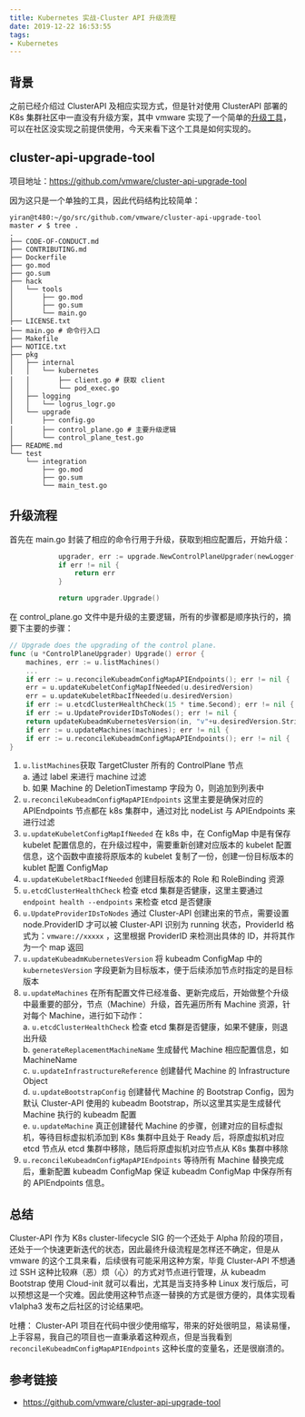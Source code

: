 ```yaml
---
title: Kubernetes 实战-Cluster API 升级流程
date: 2019-12-22 16:53:55
tags:
- Kubernetes
---
```


## 背景

之前已经介绍过 ClusterAPI 及相应实现方式，但是针对使用 ClusterAPI 部署的 K8s 集群社区中一直没有升级方案，其中 vmware 实现了一个简单的[升级工具](https://github.com/vmware/cluster-api-upgrade-tool)，可以在社区没实现之前提供使用，今天来看下这个工具是如何实现的。


## cluster-api-upgrade-tool

项目地址：https://github.com/vmware/cluster-api-upgrade-tool

因为这只是一个单独的工具，因此代码结构比较简单：

```shell
yiran@t480:~/go/src/github.com/vmware/cluster-api-upgrade-tool 
master ✔ $ tree .
.
├── CODE-OF-CONDUCT.md
├── CONTRIBUTING.md
├── Dockerfile
├── go.mod
├── go.sum
├── hack
│   └── tools
│       ├── go.mod
│       ├── go.sum
│       └── main.go
├── LICENSE.txt
├── main.go # 命令行入口
├── Makefile
├── NOTICE.txt
├── pkg
│   ├── internal
│   │   └── kubernetes
│   │       ├── client.go # 获取 client
│   │       └── pod_exec.go
│   ├── logging
│   │   └── logrus_logr.go
│   └── upgrade
│       ├── config.go 
│       ├── control_plane.go # 主要升级逻辑
│       └── control_plane_test.go
├── README.md
└── test
    └── integration
        ├── go.mod
        ├── go.sum
        └── main_test.go
```

## 升级流程

首先在 main.go 封装了相应的命令行用于升级，获取到相应配置后，开始升级：

```go
			upgrader, err := upgrade.NewControlPlaneUpgrader(newLogger(), finalConfig)
			if err != nil {
				return err
			}

            return upgrader.Upgrade()
```

在 control_plane.go 文件中是升级的主要逻辑，所有的步骤都是顺序执行的，摘要下主要的步骤：

```go
// Upgrade does the upgrading of the control plane.
func (u *ControlPlaneUpgrader) Upgrade() error {
	machines, err := u.listMachines()
	...
	if err := u.reconcileKubeadmConfigMapAPIEndpoints(); err != nil {
	err = u.updateKubeletConfigMapIfNeeded(u.desiredVersion)
	err = u.updateKubeletRbacIfNeeded(u.desiredVersion)
    if err := u.etcdClusterHealthCheck(15 * time.Second); err != nil {
    if err := u.UpdateProviderIDsToNodes(); err != nil {
	return updateKubeadmKubernetesVersion(in, "v"+u.desiredVersion.String())
	if err := u.updateMachines(machines); err != nil {
	if err := u.reconcileKubeadmConfigMapAPIEndpoints(); err != nil {
}
```

1. `u.listMachines`获取 TargetCluster 所有的 ControlPlane 节点   
    a. 通过 label 来进行 machine 过滤  
    b. 如果 Machine 的 DeletionTimestamp 字段为 0，则追加到列表中
2. `u.reconcileKubeadmConfigMapAPIEndpoints` 这里主要是确保对应的 APIEndpoints 节点都在 k8s 集群中，通过对比 nodeList 与 APIEndpoints 来进行过滤
3. `u.updateKubeletConfigMapIfNeeded` 在 k8s 中，在 ConfigMap 中是有保存 kubelet 配置信息的，在升级过程中，需要重新创建对应版本的 kubelet 配置信息，这个函数中直接将原版本的 kubelet 复制了一份，创建一份目标版本的 kublet 配置 ConfigMap
4. `u.updateKubeletRbacIfNeeded` 创建目标版本的 Role 和 RoleBinding 资源
5. `u.etcdClusterHealthCheck` 检查 etcd 集群是否健康，这里主要通过 `endpoint health --endpoints` 来检查 etcd 是否健康
6. `u.UpdateProviderIDsToNodes` 通过 Cluster-API 创建出来的节点，需要设置 node.ProviderID 才可以被 Cluster-API 识别为 running 状态，ProviderId 格式为：`vmware://xxxxx` ，这里根据 ProviderID 来检测出具体的 ID，并将其作为一个 map 返回
7. `u.updateKubeadmKubernetesVersion` 将 kubeadm ConfigMap 中的  `kubernetesVersion` 字段更新为目标版本，便于后续添加节点时指定的是目标版本
8. `u.updateMachines` 在所有配置文件已经准备、更新完成后，开始做整个升级中最重要的部分，节点（Machine）升级，首先遍历所有 Machine 资源，针对每个 Machine，进行如下动作：   
    a. `u.etcdClusterHealthCheck` 检查 etcd 集群是否健康，如果不健康，则退出升级  
    b. `generateReplacementMachineName` 生成替代 Machine 相应配置信息，如 MachineName  
    c. `u.updateInfrastructureReference` 创建替代 Machine 的 Infrastructure Object   
    d. `u.updateBootstrapConfig` 创建替代 Machine 的 Bootstrap Config，因为默认 Cluster-API 使用的 kubeadm Bootstrap，所以这里其实是生成替代 Machine 执行的 kubeadm 配置  
    e. `u.updateMachine` 真正创建替代 Machine 的步骤，创建对应的目标虚拟机，等待目标虚拟机添加到 K8s 集群中且处于 Ready 后，将原虚拟机对应 etcd 节点从 etcd 集群中移除，随后将原虚拟机对应节点从 K8s 集群中移除  
9. `u.reconcileKubeadmConfigMapAPIEndpoints` 等待所有 Machine 替换完成后，重新配置 kubeadm ConfigMap 保证 kubeadm ConfigMap 中保存所有的 APIEndpoints 信息。

## 总结

Cluster-API 作为 K8s cluster-lifecycle SIG 的一个还处于 Alpha 阶段的项目，还处于一个快速更新迭代的状态，因此最终升级流程是怎样还不确定，但是从 vmware 的这个工具来看，后续很有可能采用这种方案，毕竟 Cluster-API 不想通过 SSH 这种比较麻（恶）烦（心）的方式对节点进行管理，从 kubeadm Bootstrap 使用 Cloud-init 就可以看出，尤其是当支持多种 Linux 发行版后，可以预想这是一个灾难。因此使用这种节点逐一替换的方式是很方便的，具体实现看 v1alpha3 发布之后社区的讨论结果吧。

吐槽：
Cluster-API 项目在代码中很少使用缩写，带来的好处很明显，易读易懂，上手容易，我自己的项目也一直秉承着这种观点，但是当我看到 `reconcileKubeadmConfigMapAPIEndpoints` 这种长度的变量名，还是很崩溃的。

## 参考链接
* https://github.com/vmware/cluster-api-upgrade-tool